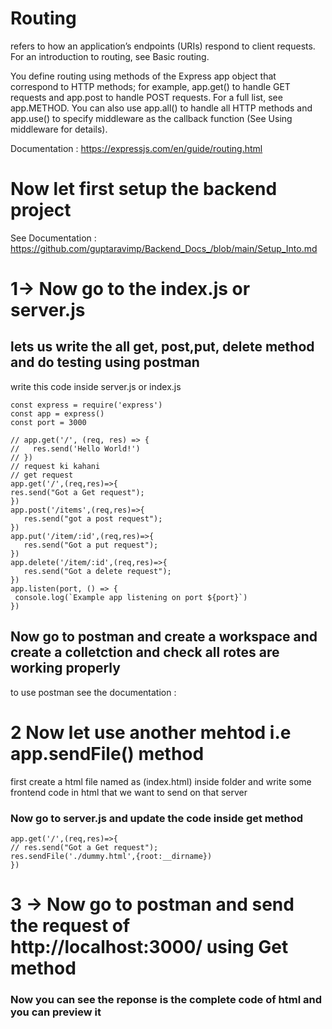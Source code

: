 # Routing
refers to how an application’s endpoints (URIs) respond to client requests. For an introduction to routing, see Basic routing.

You define routing using methods of the Express app object that correspond to HTTP methods; for example, app.get() to handle GET requests and app.post to handle POST requests. For a full list, see app.METHOD. You can also use app.all() to handle all HTTP methods and app.use() to specify middleware as the callback function (See Using middleware for details).

Documentation : https://expressjs.com/en/guide/routing.html
# Now let first setup the backend project 
 See Documentation : https://github.com/guptaravimp/Backend_Docs_/blob/main/Setup_Into.md

 # 1-> Now go to the index.js or server.js 
 ## lets us write the all get, post,put, delete method and do testing using postman 
 write this code inside server.js or index.js 
 
 ```
const express = require('express')
const app = express()
const port = 3000

// app.get('/', (req, res) => {
//   res.send('Hello World!')
// })
// request ki kahani 
// get request 
app.get('/',(req,res)=>{
 res.send("Got a Get request");
})
app.post('/items',(req,res)=>{
    res.send("got a post request");
})
app.put('/item/:id',(req,res)=>{
    res.send("Got a put request");
})
app.delete('/item/:id',(req,res)=>{
    res.send("Got a delete request");
})
app.listen(port, () => {
  console.log(`Example app listening on port ${port}`)
})
```
## Now go to postman and create a workspace and create a colletction and check all rotes are working properly 
to use postman see the documentation : 
# 2 Now let use another mehtod i.e app.sendFile() method
first create a html file named as (index.html) inside folder and write some frontend code in html that we want to send on that server 
### Now go to server.js and update the code inside get method 
```
app.get('/',(req,res)=>{
// res.send("Got a Get request");
res.sendFile('./dummy.html',{root:__dirname})
})
```
# 3 -> Now go to postman and send the request of http://localhost:3000/ using Get method
### Now you can see the reponse is the complete code of html and you can preview it 
 
